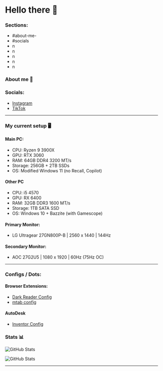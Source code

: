 # Hello there 👋

### Sections:
- #about-me-
- #socials
- n
- n
- n
- n
- n

### About me 👤

### Socials: 
- [Instagram](https://www.instagram.com/_henri.161)
- [TikTok](https://www.tiktok.com/@_mcxt)
___
### My current setup 🖥️

#### Main PC:
- CPU: Ryzen 9 3900X
- GPU: RTX 3060
- RAM: 64GB DDR4 3200 MT/s
- Storage: 256GB + 2TB SSDs
- OS: Modified Windows 11 (no Recall, Copilot)

#### Other PC
- CPU: i5 4570
- GPU: RX 6400
- RAM: 32GB DDR3 1600 MT/s
- Storage: 1TB SATA SSD
- OS: Windows 10 + Bazzite (with Gamescope)

#### Primary Monitor:
- LG Ultragear 27GN800P-B | 2560 x 1440 | 144Hz
#### Secondary Monitor:
- AOC 27G2U5 | 1080 x 1920 | 60Hz (75Hz OC)
___
### Configs / Dots:

#### Browser Extensions:
- [Dark Reader Config](configs/BrowserExtensions/DarkReader)
- [mtab config](configs/BrowserExtensions/mtab)

#### AutoDesk
- [Inventor Config](configs/AutoDesk)

### Stats 📊

![GitHub Stats](https://github-readme-stats.vercel.app/api?username=NoobieDevX&theme=nord&show_icons=true&hide_border=true&count_private=true)

![GitHub Stats](https://github-readme-stats.vercel.app/api/top-langs/?username=NoobieDevX&theme=nord&show_icons=true&hide_border=true&layout=compact)

___
